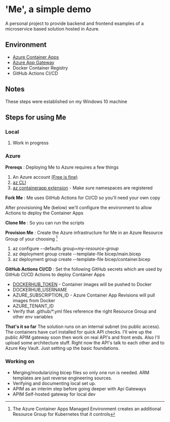 # 'Me', a simple demo 

A personal project to provide backend and frontend examples of a microservice based solution hosted in Azure.

## Environment
- [Azure Container Apps](https://learn.microsoft.com/en-us/azure/container-apps/)
- [Azure App Gateway](https://learn.microsoft.com/en-us/azure/application-gateway/)
- Docker Container Registry
- GitHub Actions CI/CD

## Notes
These steps were established on my Windows 10 machine

## Steps for using Me
### Local
1. Work in progress
### Azure
**Prereqs**
: Deploying Me to Azure requires a few things
1. An Azure account [(Free is fine)][def]
2. [az CLI](https://learn.microsoft.com/en-us/cli/azure/install-azure-cli)
3. [az containerapp extension](https://learn.microsoft.com/en-us/azure/container-apps/containerapp-up) - Make sure namespaces are registered

**Fork Me**
: Me uses GitHub Actions for CI/CD so you'll need your own copy

After provisioning Me (below) we'll configure the environment to allow Actions to deploy the Container Apps

**Clone Me**
: So you can run the scripts

**Provision Me**
: Create the Azure infrastructure for Me in an Azure Resource Group of your choosing [^1]
1. az configure --defaults group=*my-resource-group*
2. az deployment group create --template-file bicep/main.bicep
3. az deployment group create --template-file bicep/container.bicep

**GitHub Actions CI/CD**
: Set the following GitHub secrets which are used by GitHub CI/CD Actions to deploy Container Apps
- [DOCKERHUB_TOKEN](https://docs.docker.com/docker-hub/access-tokens/) - Container images will be pushed to Docker
- DOCKERHUB_USERNAME
- AZURE_SUBSCRIPTION_ID - Azure Container App Revisions will pull images from Docker
- AZURE_TENANT_ID
- Verify that .github/*.yml files reference the right Resource Group and other env variables

**That's it so far**
The solution runs on an internal subnet (no public access). The containers have curl installed for quick API checks. I'll wire up the public APIM gateway soon then work on real API's and front ends. Also I'll upload some architecture stuff. Right now the API's talk to each other and to Azure Key Vault. Just setting up the basic foundations.

### Working on 
- Merging/modularizing bicep files so only one run is needed. ARM templates are just reverse engineering sources.
- Verifying and documenting local set up.
- APIM as an interim step before going deeper with Api Gateways
- APIM Self-hosted gateway for local dev

[^1]: The Azure Container Apps Managed Environment creates an additional Resource Group for Kubernetes that it controls

[def]: https://azure.microsoft.com/en-us/free/search/?ef_id=_k_4fffd49be29e1baacc4bb019e2ee66a6_k_&OCID=AIDcmm5edswduu_SEM__k_4fffd49be29e1baacc4bb019e2ee66a6_k_&msclkid=4fffd49be29e1baacc4bb019e2ee66a6